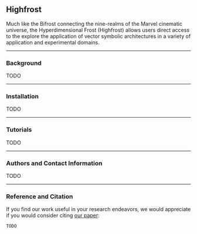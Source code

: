 ## Highfrost
Much like the Bifrost connecting the nine-realms of the Marvel cinematic universe, the Hyperdimensional Frost (Highfrost) allows users direct access to the explore the application of vector symbolic architectures in a variety of application and experimental domains.

---

### Background

TODO

---

### Installation

TODO

---

### Tutorials

TODO

---

### Authors and Contact Information

TODO

---

### Reference and Citation

If you find our work useful in your research endeavors, we would appreciate if you would consider citing [our paper]():
```
TODO
```

